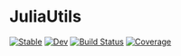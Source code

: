# JuliaUtils

[![Stable](https://img.shields.io/badge/docs-stable-blue.svg)](https://FrankUrbach.github.io/JuliaUtils.jl/stable)
[![Dev](https://img.shields.io/badge/docs-dev-blue.svg)](https://FrankUrbach.github.io/JuliaUtils.jl/dev)
[![Build Status](https://github.com/FrankUrbach/JuliaUtils.jl/workflows/CI/badge.svg)](https://github.com/FrankUrbach/JuliaUtils.jl/actions)
[![Coverage](https://codecov.io/gh/FrankUrbach/JuliaUtils.jl/branch/master/graph/badge.svg)](https://codecov.io/gh/FrankUrbach/JuliaUtils.jl)
